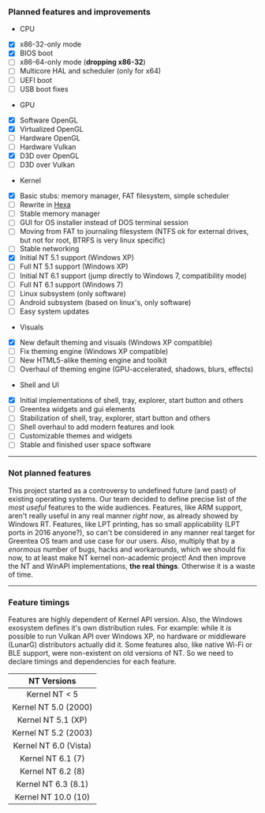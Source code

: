 ### Planned features and improvements

* CPU
 * [x] x86-32-only mode
 * [x] BIOS boot
 * [ ] x86-64-only mode (**dropping x86-32**)
 * [ ] Multicore HAL and scheduler (only for x64)
 * [ ] UEFI boot
 * [ ] USB boot fixes
* GPU
 * [x] Software OpenGL
 * [x] Virtualized OpenGL
 * [ ] Hardware OpenGL
 * [ ] Hardware Vulkan
 * [x] D3D over OpenGL
 * [ ] D3D over Vulkan
* Kernel
 * [x] Basic stubs: memory manager, FAT filesystem, simple scheduler
 * [ ] Rewrite in [Hexa](https://github.com/hexalang)
 * [ ] Stable memory manager
 * [ ] GUI for OS installer instead of DOS terminal session
 * [ ] Moving from FAT to journaling filesystem (NTFS ok for external drives, but not for root, BTRFS is very linux specific)
 * [ ] Stable networking
 * [x] Initial NT 5.1 support (Windows XP)
 * [ ] Full NT 5.1 support (Windows XP)
 * [ ] Initial NT 6.1 support (jump directly to Windows 7, compatibility mode)
 * [ ] Full NT 6.1 support (Windows 7)
 * [ ] Linux subsystem (only software)
 * [ ] Android subsystem (based on linux's, only software)
 * [ ] Easy system updates
* Visuals
 * [x] New default theming and visuals (Windows XP compatible)
 * [ ] Fix theming engine (Windows XP compatible)
 * [ ] New HTML5-alike theming engine and toolkit
 * [ ] Overhaul of theming engine (GPU-accelerated, shadows, blurs, effects)
* Shell and UI
 * [x] Initial implementations of shell, tray, explorer, start button and others
 * [ ] Greentea widgets and gui elements
 * [ ] Stabilization of shell, tray, explorer, start button and others
 * [ ] Shell overhaul to add modern features and look
 * [ ] Customizable themes and widgets
 * [ ] Stable and finished user space software

---

### Not planned features

This project started as a controversy to undefined future (and past) of existing operating systems.
Our team decided to define precise list of *the most useful* features to the wide audiences.
Features, like ARM support, aren't really useful in any real manner *right now*, as already showed by Windows RT.
Features, like LPT printing, has so small applicability (LPT ports in 2016 anyone?),
so can't be considered in any manner real target for Greentea OS team and use case for our users.
Also, multiply that by a *enormous* number of bugs, hacks and workarounds, which we should fix now,
to at least make NT kernel non-academic project! And then improve the NT and WinAPI implementations, **the real things**.
Otherwise it is a waste of time.

---

### Feature timings

Features are highly dependent of Kernel API version.
Also, the Windows exosystem defines it's own distribution rules.
For example: while it *is* possible to run Vulkan API over Windows XP,
no hardware or middleware (LunarG) distributors actually did it.
Some features also, like native Wi-Fi or BLE support, were non-existent on old versions of NT.
So we need to declare timings and dependencies for each feature.

| NT Versions |
|:-:|
| Kernel NT < 5 |
| Kernel NT 5.0 (2000) |
| Kernel NT 5.1 (XP) |
| Kernel NT 5.2 (2003) |
| Kernel NT 6.0 (Vista) |
| Kernel NT 6.1 (7) |
| Kernel NT 6.2 (8) |
| Kernel NT 6.3 (8.1) |
| Kernel NT 10.0 (10) |
